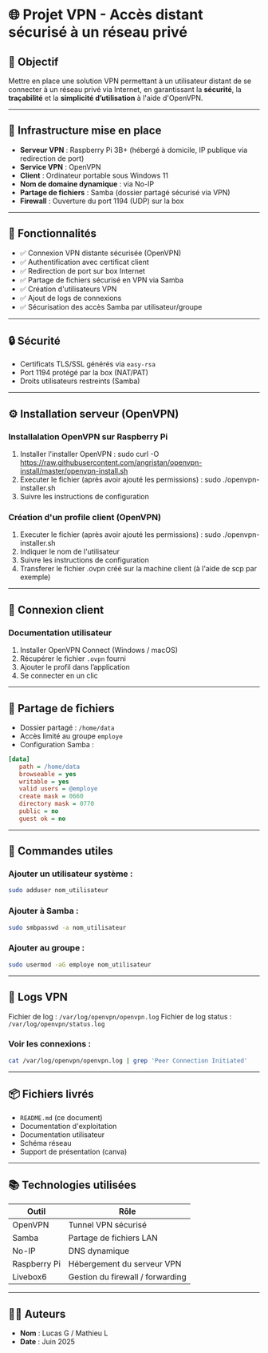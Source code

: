 # 🌐 Projet VPN - Accès distant sécurisé à un réseau privé

## 📌 Objectif

Mettre en place une solution VPN permettant à un utilisateur distant de se connecter à un réseau privé via Internet, en garantissant la **sécurité**, la **traçabilité** et la **simplicité d’utilisation** à l'aide d'OpenVPN.

---

## 💽 Infrastructure mise en place

- **Serveur VPN** : Raspberry Pi 3B+ (hébergé à domicile, IP publique via redirection de port)
- **Service VPN** : OpenVPN
- **Client** : Ordinateur portable sous Windows 11
- **Nom de domaine dynamique** : via No-IP
- **Partage de fichiers** : Samba (dossier partagé sécurisé via VPN)
- **Firewall** : Ouverture du port 1194 (UDP) sur la box

---

## 📌 Fonctionnalités

- ✅ Connexion VPN distante sécurisée (OpenVPN)
- ✅ Authentification avec certificat client
- ✅ Redirection de port sur box Internet
- ✅ Partage de fichiers sécurisé en VPN via Samba
- ✅ Création d'utilisateurs VPN
- ✅ Ajout de logs de connexions
- ✅ Sécurisation des accès Samba par utilisateur/groupe

---

## 🔒 Sécurité

- Certificats TLS/SSL générés via `easy-rsa`
- Port 1194 protégé par la box (NAT/PAT)
- Droits utilisateurs restreints (Samba)

---

## ⚙️ Installation serveur (OpenVPN)

### Installalation OpenVPN sur Raspberry Pi

1. Installer l'installer OpenVPN : sudo curl -O https://raw.githubusercontent.com/angristan/openvpn-install/master/openvpn-install.sh
2. Executer le fichier (après avoir ajouté les permissions) : sudo ./openvpn-installer.sh
3. Suivre les instructions de configuration

### Création d'un profile client (OpenVPN)

1. Executer le fichier (après avoir ajouté les permissions) : sudo ./openvpn-installer.sh
2. Indiquer le nom de l'utilisateur
3. Suivre les instructions de configuration
4. Transferer le fichier .ovpn créé sur la machine client (à l'aide de scp par exemple)

---

## 🔐 Connexion client

### Documentation utilisateur

1. Installer OpenVPN Connect (Windows / macOS)
2. Récupérer le fichier `.ovpn` fourni
3. Ajouter le profil dans l’application
4. Se connecter en un clic

---

## 📂 Partage de fichiers

- Dossier partagé : `/home/data`
- Accès limité au groupe `employe`
- Configuration Samba :

```ini
[data]
   path = /home/data
   browseable = yes
   writable = yes
   valid users = @employe
   create mask = 0660
   directory mask = 0770
   public = no
   guest ok = no
```

---

## 📄 Commandes utiles

### Ajouter un utilisateur système :

```bash
sudo adduser nom_utilisateur
```

### Ajouter à Samba :

```bash
sudo smbpasswd -a nom_utilisateur
```

### Ajouter au groupe :

```bash
sudo usermod -aG employe nom_utilisateur
```

---

## 📍 Logs VPN

Fichier de log : `/var/log/openvpn/openvpn.log`
Fichier de log status : `/var/log/openvpn/status.log`

### Voir les connexions :

```bash
cat /var/log/openvpn/openvpn.log | grep 'Peer Connection Initiated'
```

---

## 📦 Fichiers livrés

- `README.md` (ce document)
- Documentation d'exploitation 
- Documentation utilisateur 
- Schéma réseau
- Support de présentation (canva)

---

## 📚 Technologies utilisées

| Outil          | Rôle                                   |
| -------------- | -------------------------------------- |
| OpenVPN        | Tunnel VPN sécurisé                    |
| Samba          | Partage de fichiers LAN                |
| No-IP          | DNS dynamique                          |
| Raspberry Pi   | Hébergement du serveur VPN             |
| Livebox6       | Gestion du firewall / forwarding       |

---

## 🧑‍💼 Auteurs

- **Nom** : Lucas G / Mathieu L
- **Date** : Juin 2025

